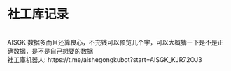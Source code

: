 # 社工库记录
<br>
AISGK 数据多而且还算良心，不充钱可以预览几个字，可以大概猜一下是不是正确数据，是不是自己想要的数据<br>
社工庫机器人: https://t.me/aishegongkubot?start=AISGK_KJR72OJ3
